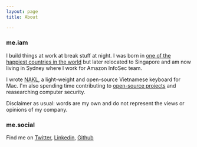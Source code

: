 ```yaml
---
layout: page 
title: About

---
```


### me.iam

I build things at work at break stuff at night. I was born in [one of the happiest countries in the world](https://www.gfmag.com/global-data/non-economic-data/happiest-countries) but later relocated to Singapore and am now living in Sydney where I work for Amazon InfoSec team. 

I wrote [NAKL](http://huyphan.github.io/NAKL/index_en.html), a light-weight and open-source Vietnamese keyboard for Mac. I'm also spending time contributing to [open-source projects](https://github.com/huyphan?tab=repositories) and reasearching computer security.

Disclaimer as usual: words are my own and do not represent the views or opinions of my company.

### me.social

Find me on [Twitter](https://twitter.com/pdah), [Linkedin](http://www.linkedin.com/pub/huy-phan-dac-anh/12/2b3/b43), [Github](http://github.com/huyphan)
